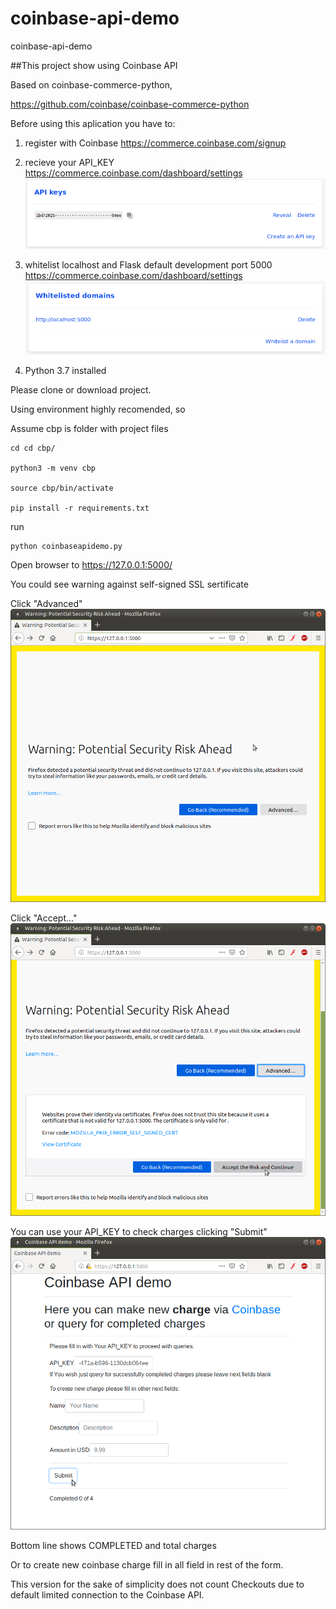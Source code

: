 # coinbase-api-demo
coinbase-api-demo

##This project show using Coinbase API

Based on coinbase-commerce-python,

https://github.com/coinbase/coinbase-commerce-python

Before using this aplication you have to:

1. register with Coinbase 
https://commerce.coinbase.com/signup

2. recieve your API_KEY 
https://commerce.coinbase.com/dashboard/settings
![](https://github.com/svetkesh/coinbase-api-demo/blob/master/screenshots/Screenshot%20at%202019-05-02%2003-00-17.png)

3. whitelist localhost and Flask default development port 5000
https://commerce.coinbase.com/dashboard/settings
![](https://github.com/svetkesh/coinbase-api-demo/blob/master/screenshots/Screenshot%20at%202019-05-02%2002-59-28.png)

4. Python 3.7 installed

Please clone or download project.

Using environment highly recomended, so

Assume cbp is folder with project files

```
cd cd cbp/

python3 -m venv cbp

source cbp/bin/activate

pip install -r requirements.txt
```
run
```
python coinbaseapidemo.py
```

Open browser to https://127.0.0.1:5000/


You could see warning against self-signed SSL sertificate

Click "Advanced"
![](https://github.com/svetkesh/coinbase-api-demo/blob/master/screenshots/Screenshot%20at%202019-05-02%2002-56-20.png)

Click "Accept..."
![](https://github.com/svetkesh/coinbase-api-demo/blob/master/screenshots/Screenshot%20at%202019-05-02%2002-56-47.png)

You can use your API_KEY
to check charges clicking "Submit"
![](https://github.com/svetkesh/coinbase-api-demo/blob/master/screenshots/Screenshot%20at%202019-05-02%2003-14-15.png)

Bottom line shows COMPLETED and total charges

Or to create new coinbase charge fill in all field in rest of the form.

This version for the sake of simplicity does not count Checkouts
due to default limited connection to the Coinbase API.
